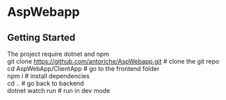 # AspWebapp  
## Getting Started  
The project require dotnet and npm  
    git clone https://github.com/antoriche/AspWebapp.git # clone the git repo  
    cd AspWebApp/ClientApp # go to the frontend folder  
    npm i # install dependencies  
    cd .. # go back to backend  
    dotnet watch run # run in dev mode  